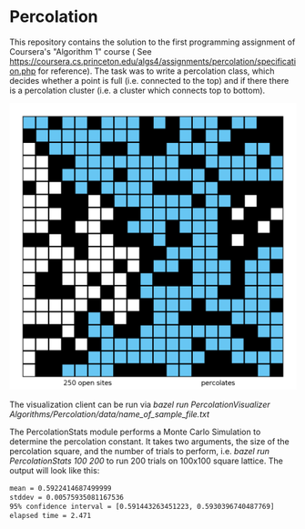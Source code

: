 # Percolation

This repository contains the solution to the first programming assignment of Coursera's "Algorithm 1" course ( See https://coursera.cs.princeton.edu/algs4/assignments/percolation/specification.php for reference). The task was to write a percolation class, which decides whether a point is full (i.e. connected to the top) and if there there is a percolation cluster (i.e. a cluster which connects top to bottom).

![Percolation Example](data/input20.png)

The visualization client can be run via *bazel run PercolationVisualizer Algorithms/Percolation/data/name_of_sample_file.txt*

The PercolationStats module performs a Monte Carlo Simulation to determine the percolation constant. It takes two arguments, the size of the percolation square, and the number of trials to perform, i.e. *bazel run PercolationStats 100 200* to run 200 trials on 100x100 square lattice. The output will look like this:


```
mean = 0.5922414687499999
stddev = 0.00575935081167536
95% confidence interval = [0.591443263451223, 0.5930396740487769]
elapsed time = 2.471
```
